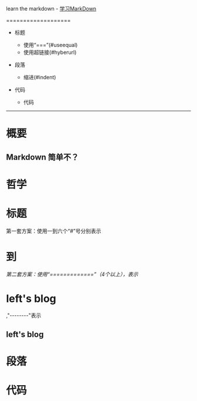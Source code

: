 learn the markdown - [学习MarkDown][1]

[1]:https://github.com/eagleon/eagleon.github.com/blob/master/syntax.md

===================
*   标题
    *   使用“===”(#useequal)
    *   使用超链接(#hyberurl)
*   段落
    *   缩进(#indent)

*   代码
    *   代码

* * *
#  概要
## Markdown 简单不？


#  哲学

#  标题
第一套方案：使用一到六个“#”号分别表示<h1>到<h6>
    第二套方案：使用“=============”（4个以上），表示<h1>left's blog</h1>,"--------"表示<h2>left's blog</h2>


#  段落

#  代码